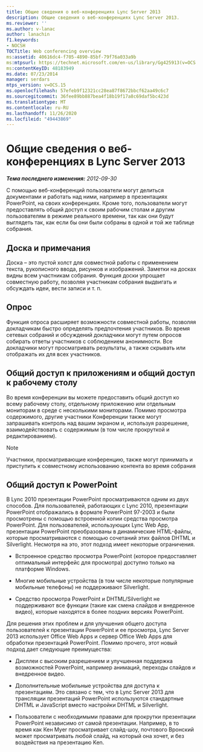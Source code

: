 ```yaml
---
title: Общие сведения о веб-конференциях Lync Server 2013
description: Общие сведения о веб-конференциях Lync Server 2013.
ms.reviewer: ''
ms.author: v-lanac
author: lanachin
f1.keywords:
- NOCSH
TOCTitle: Web conferencing overview
ms:assetid: 40616dc4-f705-4890-85bf-79f76a033a9b
ms:mtpsurl: https://technet.microsoft.com/en-us/library/Gg425913(v=OCS.15)
ms:contentKeyID: 48183949
ms.date: 07/23/2014
manager: serdars
mtps_version: v=OCS.15
ms.openlocfilehash: 57efeb9f12321cc28ea87f8672bbcf62aa49c6c7
ms.sourcegitcommit: 36fee89bb887bea4f18b19f17a8c69daf5bc423d
ms.translationtype: MT
ms.contentlocale: ru-RU
ms.lasthandoff: 11/26/2020
ms.locfileid: "49443869"
---
```

# <a name="overview-of-web-conferencing-in-lync-server-2013"></a>Общие сведения о веб-конференциях в Lync Server 2013

<div data-xmlns="http://www.w3.org/1999/xhtml">

<div class="topic" data-xmlns="http://www.w3.org/1999/xhtml" data-msxsl="urn:schemas-microsoft-com:xslt" data-cs="https://msdn.microsoft.com/">

<div data-asp="https://msdn2.microsoft.com/asp">



</div>

<div id="mainSection">

<div id="mainBody">

<span> </span>

_**Тема последнего изменения:** 2012-09-30_

С помощью веб-конференций пользователи могут делиться документами и работать над ними, например в презентациях PowerPoint, на своих конференциях. Кроме того, пользователи могут предоставлять общий доступ к своим рабочим столам и другим пользователям в режиме реального времени, так как они будут выглядеть так, как если бы они были собраны в одной и той же таблице собрания.

<div>

## <a name="whiteboard-and-annotations"></a>Доска и примечания

Доска – это пустой холст для совместной работы с применением текста, рукописного ввода, рисунков и изображений. Заметки на досках видны всем участникам собрания. Функция доски упрощает совместную работу, позволяя участникам собрания выдвигать и обсуждать идеи, вести записи и т. п.

</div>

<div>

## <a name="polling"></a>Опрос

Функция опроса расширяет возможности совместной работы, позволяя докладчикам быстро определять предпочтения участников. Во время сетевых собраний и обсуждений докладчики могут путем опросов собирать ответы участников с соблюдением анонимности. Все докладчики могут просматривать результаты, а также скрывать или отображать их для всех участников.

</div>

<div>

## <a name="application-sharing-and-desktop-sharing"></a>Общий доступ к приложениям и общий доступ к рабочему столу

Во время конференции вы можете предоставить общий доступ ко всему рабочему столу, отдельному приложению или отдельным мониторам в среде с несколькими мониторами. Помимо просмотра содержимого, другие участники Конференции также могут запрашивать контроль над вашим экраном и, используя разрешение, взаимодействовать с содержимым (в том числе прокруткой и редактированием).

<div>


> [!NOTE]  
> Участники, просматривающие конференцию, также могут принимать и приступить к совместному использованию контента во время собрания



</div>

</div>

<div>

## <a name="powerpoint-sharing"></a>Общий доступ к PowerPoint

В Lync 2010 презентации PowerPoint просматриваются одним из двух способов. Для пользователей, работающих с Lync 2010, презентации PowerPoint отображались в формате PowerPoint 97-2003 и были просмотрены с помощью встроенной копии средства просмотра PowerPoint. Для пользователей, использующих Lync Web App, презентации PowerPoint преобразованы в динамические HTML-файлы, которые просматриваются с помощью сочетаний этих файлов DHTML и Silverlight. Несмотря на это, этот подход имеет некоторые ограничения.

  - Встроенное средство просмотра PowerPoint (которое предоставляет оптимальный интерфейс для просмотра) доступно только на платформе Windows.

  - Многие мобильные устройства (в том числе некоторые популярные мобильные телефоны) не поддерживают Silverlight.

  - Средство просмотра PowerPoint и DHTML/Silverlight не поддерживают все функции (такие как смена слайдов и внедренное видео), которые находятся в более поздних версиях PowerPoint.

Для решения этих проблем и для улучшения общего доступа пользователей к презентации PowerPoint и ее просмотра, Lync Server 2013 использует Office Web Apps и сервер Office Web Apps для обработки презентаций PowerPoint. Помимо прочего, этот новый подход дает следующие преимущества:

  - Дисплеи с высоким разрешением и улучшенная поддержка возможностей PowerPoint, например анимаций, переходы слайдов и внедренное видео.

  - Дополнительные мобильные устройства для доступа к презентациям. Это связано с тем, что в Lync Server 2013 для трансляции презентаций PowerPoint используются стандартные DHTML и JavaScript вместо настройки DHTML и Silverlight.

  - Пользователи с необходимыми правами для прокрутки презентации PowerPoint независимо от самой презентации. Например, в то время как Кен Myer просматривает слайд-шоу, почтового Вронский может просматривать любой слайд, на который она хочет, и без воздействия на презентацию Ken.

</div>

</div>

<span> </span>

</div>

</div>

</div>

